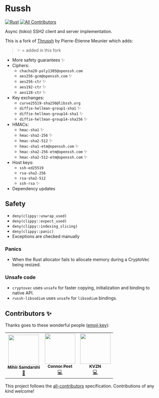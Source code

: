 # Russh
[![Rust](https://github.com/warp-tech/russh/actions/workflows/rust.yml/badge.svg)](https://github.com/warp-tech/russh/actions/workflows/rust.yml)  <!-- ALL-CONTRIBUTORS-BADGE:START - Do not remove or modify this section -->[![All Contributors](https://img.shields.io/badge/all_contributors-3-orange.svg?style=flat-square)](#contributors-)<!-- ALL-CONTRIBUTORS-BADGE:END --> 

Async (tokio) SSH2 client and server implementation.

This is a fork of [Thrussh](//nest.pijul.com/pijul/thrussh) by Pierre-Étienne Meunier which adds:

> :sparkles: = added in this fork

* More safety guarantees :sparkles:
* Ciphers:
  * `chacha20-poly1305@openssh.com`
  * `aes256-gcm@openssh.com` :sparkles:
  * `aes256-ctr` :sparkles:
  * `aes192-ctr` :sparkles:
  * `aes128-ctr` :sparkles:
* Key exchanges:
  * `curve25519-sha256@libssh.org`
  * `diffie-hellman-group1-sha1` :sparkles:
  * `diffie-hellman-group14-sha1` :sparkles:
  * `diffie-hellman-group14-sha256` :sparkles:
* HMACs:
  * `hmac-sha1` :sparkles:
  * `hmac-sha2-256` :sparkles:
  * `hmac-sha2-512` :sparkles:
  * `hmac-sha1-etm@openssh.com` :sparkles:
  * `hmac-sha2-256-etm@openssh.com` :sparkles:
  * `hmac-sha2-512-etm@openssh.com` :sparkles:
* Host keys:
  * `ssh-ed25519`
  * `rsa-sha2-256`
  * `rsa-sha2-512`
  * `ssh-rsa` :sparkles:
* Dependency updates 

## Safety

* `deny(clippy::unwrap_used)`
* `deny(clippy::expect_used)`
* `deny(clippy::indexing_slicing)`
* `deny(clippy::panic)`
* Exceptions are checked manually

### Panics

* When the Rust allocator fails to allocate memory during a CryptoVec being resized.

### Unsafe code

* `cryptovec` uses `unsafe` for faster copying, initialization and binding to native API.
* `russh-libsodium` uses `unsafe` for `libsodium` bindings.

## Contributors ✨

Thanks goes to these wonderful people ([emoji key](https://allcontributors.org/docs/en/emoji-key)):

<!-- ALL-CONTRIBUTORS-LIST:START - Do not remove or modify this section -->
<!-- prettier-ignore-start -->
<!-- markdownlint-disable -->
<table>
  <tr>
    <td align="center"><a href="https://github.com/mihirsamdarshi"><img src="https://avatars.githubusercontent.com/u/5462077?v=4?s=100" width="100px;" alt=""/><br /><sub><b>Mihir Samdarshi</b></sub></a><br /><a href="https://github.com/warp-tech/russh/commits?author=mihirsamdarshi" title="Documentation">📖</a></td>
    <td align="center"><a href="https://peet.io/"><img src="https://avatars.githubusercontent.com/u/2230985?v=4?s=100" width="100px;" alt=""/><br /><sub><b>Connor Peet</b></sub></a><br /><a href="https://github.com/warp-tech/russh/commits?author=connor4312" title="Code">💻</a></td>
    <td align="center"><a href="https://github.com/kvzn"><img src="https://avatars.githubusercontent.com/u/313271?v=4?s=100" width="100px;" alt=""/><br /><sub><b>KVZN</b></sub></a><br /><a href="https://github.com/warp-tech/russh/commits?author=kvzn" title="Code">💻</a></td>
  </tr>
</table>

<!-- markdownlint-restore -->
<!-- prettier-ignore-end -->

<!-- ALL-CONTRIBUTORS-LIST:END -->

This project follows the [all-contributors](https://github.com/all-contributors/all-contributors) specification. Contributions of any kind welcome!
